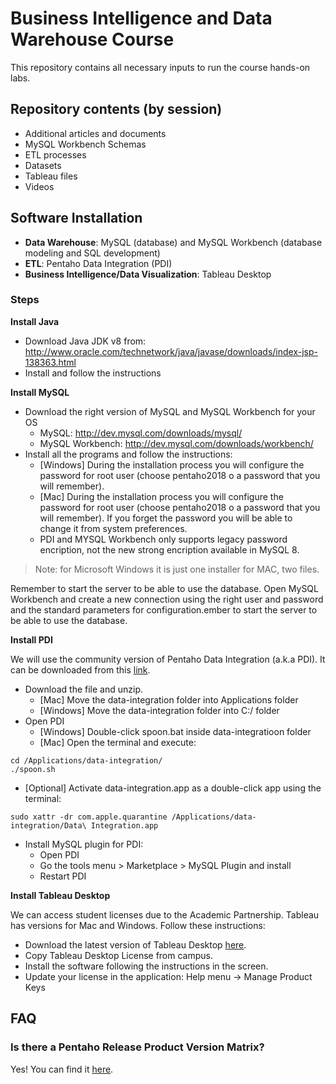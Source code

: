 # Business Intelligence and Data Warehouse Course

This repository contains all necessary inputs to run the course hands-on labs. 

## Repository contents (by session)

  - Additional articles and documents
  - MySQL Workbench Schemas
  - ETL processes
  - Datasets
  - Tableau files
  - Videos

## Software Installation

  - **Data Warehouse**: MySQL (database) and MySQL Workbench (database modeling and SQL development)
  - **ETL**: Pentaho Data Integration (PDI)
  - **Business Intelligence/Data Visualization**: Tableau Desktop

### Steps

**Install Java**

  - Download Java JDK v8 from: http://www.oracle.com/technetwork/java/javase/downloads/index-jsp-138363.html
  - Install and follow the instructions

**Install MySQL**

  - Download the right version of MySQL and MySQL Workbench for your OS 
    - MySQL: http://dev.mysql.com/downloads/mysql/
    - MySQL Workbench: http://dev.mysql.com/downloads/workbench/
  - Install all the programs and follow the instructions:
    - [Windows] During the installation process you will configure the password for root user (choose pentaho2018 o a password that you will remember).
    - [Mac] During the installation process you will configure the password for root user (choose pentaho2018 o a password that you will remember). If you forget the password you will be able to change it from system preferences.
    - PDI and MYSQL Workbench only supports legacy password encription, not the new strong encription available in MySQL 8.

> Note: for Microsoft Windows it is just one installer for MAC, two files.

Remember to start the server to be able to use the database. Open MySQL Workbench and create a new connection using the right user and password and the standard parameters for configuration.ember to start the server to be able to use the database.

**Install PDI**

We will use the community version of Pentaho Data Integration (a.k.a PDI). It can be downloaded from this [link](https://sourceforge.net/projects/pentaho/files/Pentaho%208.0/client-tools/).

  - Download the file and unzip.
    - [Mac] Move the data-integration folder into Applications folder
    - [Windows] Move the data-integration folder into C:/ folder
  - Open PDI
    - [Windows] Double-click spoon.bat inside data-integratioon folder
    - [Mac] Open the terminal and execute:
    
```
cd /Applications/data-integration/
./spoon.sh
```    
  - [Optional] Activate data-integration.app as a double-click app using the terminal:
  
``` 
sudo xattr -dr com.apple.quarantine /Applications/data-integration/Data\ Integration.app
```  

  - Install MySQL plugin for PDI:
    - Open PDI
    - Go the tools menu > Marketplace > MySQL Plugin and install
    - Restart PDI

**Install Tableau Desktop**

We can access student licenses due to the Academic Partnership. Tableau has versions for Mac and Windows. Follow these instructions:

  - Download the latest version of Tableau Desktop [here](https://www.tableau.com/academic).
  - Copy Tableau Desktop License from campus.
  - Install the software following the instructions in the screen.
  - Update your license in the application: Help menu -> Manage Product Keys

## FAQ

### Is there a Pentaho Release Product Version Matrix?

Yes! You can find it [here](https://wiki.pentaho.com/display/PEOpen/Pentaho+Release+Product+Version+Matrix+8.x).
